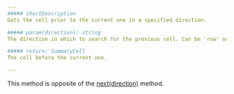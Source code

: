 ```yaml
---
##### shortDescription
Gets the cell prior to the current one in a specified direction.

##### param(direction): string
The direction in which to search for the previous cell. Can be 'row' or 'column'.

##### return: SummaryCell
The cell before the current one.

---
```

This method is opposite of the [next(direction)](/api-reference/10%20UI%20Widgets/dxPivotGrid/5%20Summary%20Cell/next(direction).md '/Documentation/ApiReference/UI_Widgets/dxPivotGrid/Summary_Cell/#nextdirection') method.